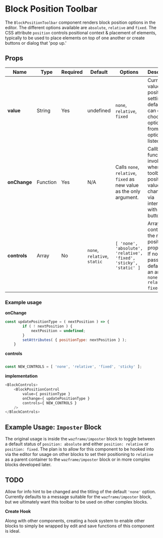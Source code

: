 # Block Position Toolbar

The `BlockPositionToolbar` component renders block position options in the editor.
The different options available are `absolute`, `relative` and `fixed`. The CSS attribute `position` controls positional context & placement
of elements, typically to be used to place elements on top of one another or create buttons or dialog that 'pop up.'

## Props

| Name         | Type     | Required | Default                      | Options                                                              | Description                                                                                            |
|--------------|----------|----------|------------------------------|----------------------------------------------------------------------|--------------------------------------------------------------------------------------------------------|
| **value**    | String   | Yes      | undefined                    | `none`, `relative`, `fixed`                                          | Current value of the position setting. By default you can only choose options from the options listed. |
| **onChange** | Function | Yes      | N/A                          | Calls `none`, `relative`, `fixed` as new value as the only argument. | Callback function invoked when the toolbar's position value is changed via interaction with buttons.   |
| **controls** | Array | No       | `none`, `relative`, `static` | `[ 'none', 'absolute', 'relative', 'fixed', 'sticky', 'static' ]` | Array containing the name of position properties. If none passed, defaults to an array of `none, relative, fixed`. | 

### Example usage

**onChange**
```js
const updatePositionType = ( nextPosition ) => {
        if ( ! nextPosition ) {
            nextPosition = undefined;
        }
        setAttributes( { positionType: nextPosition } );
    }
```

**controls**

```js

const NEW_CONTROLS = [ 'none', 'relative', 'fixed', 'sticky' ];

```

**implementation**
```js
<BlockControls>
    <BlockPositionControl
        value={ positionType }
        onChange={ updatePositionType }
        controls={ NEW_CONTROLS }
    />
</BlockControls>
```

## Example Usage: `Imposter` Block

The original usage is inside the `wazframe/imposter` block to toggle between a default status of `position: absolute` and
either `position: relative` or `position: fixed`. The plan is to allow for this component to be hooked into via the
editor for usage on other blocks to set their positioning to `relative` as a parent container to the `wazframe/imposter` block or
in more complex blocks developed later.

## TODO

Allow for info hint to be changed and the titling of the default `'none'` option. Currently defaults to a message suitable for the `wazframe/imposter` block,
but we ultimately want this toolbar to be used on other complex blocks.

**Create Hook**

Along with other components, creating a hook system to enable other blocks to simply be wrapped by edit and save functions
of this component is ideal.


